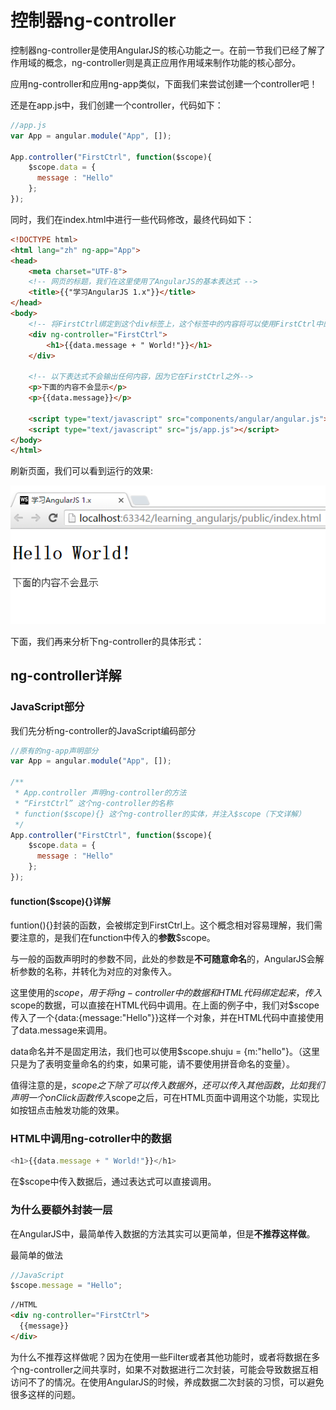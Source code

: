 # 控制器ng-controller

控制器ng-controller是使用AngularJS的核心功能之一。在前一节我们已经了解了作用域的概念，ng-controller则是真正应用作用域来制作功能的核心部分。

应用ng-controller和应用ng-app类似，下面我们来尝试创建一个controller吧！

还是在app.js中，我们创建一个controller，代码如下：

```javascript
//app.js
var App = angular.module("App", []);

App.controller("FirstCtrl", function($scope){
    $scope.data = {
      message : "Hello"
    };
});
```

同时，我们在index.html中进行一些代码修改，最终代码如下：

```html
<!DOCTYPE html>
<html lang="zh" ng-app="App">
<head>
    <meta charset="UTF-8">
    <!-- 网页的标题，我们在这里使用了AngularJS的基本表达式 -->
    <title>{{"学习AngularJS 1.x"}}</title>
</head>
<body>
    <!-- 将FirstCtrl绑定到这个div标签上，这个标签中的内容将可以使用FirstCtrl中的数据-->
    <div ng-controller="FirstCtrl">
        <h1>{{data.message + " World!"}}</h1>
    </div>

    <!-- 以下表达式不会输出任何内容，因为它在FirstCtrl之外-->
    <p>下面的内容不会显示</p>
    <p>{{data.message}}</p>

    <script type="text/javascript" src="components/angular/angular.js"></script>
    <script type="text/javascript" src="js/app.js"></script>
</body>
</html>
```

刷新页面，我们可以看到运行的效果:

![图4-1 ng-controller运行结果](./pic/0402_ng-controller.png)

下面，我们再来分析下ng-controller的具体形式：

## ng-controller详解
### JavaScript部分
我们先分析ng-controller的JavaScript编码部分
```javascript
//原有的ng-app声明部分
var App = angular.module("App", []);

/**
 * App.controller 声明ng-controller的方法
 * “FirstCtrl” 这个ng-controller的名称
 * function($scope){} 这个ng-controller的实体，并注入$scope（下文详解）
 */
App.controller("FirstCtrl", function($scope){
    $scope.data = {
      message : "Hello"
    };
});
```

#### function($scope){}详解
funtion(){}封装的函数，会被绑定到FirstCtrl上。这个概念相对容易理解，我们需要注意的，是我们在function中传入的**参数**$scope。

与一般的函数声明时的参数不同，此处的参数是**不可随意命名**的，AngularJS会解析参数的名称，并转化为对应的对象传入。

这里使用的$scope，用于将ng-controller中的数据和HTML代码绑定起来，传入$scope的数据，可以直接在HTML代码中调用。在上面的例子中，我们对$scope传入了一个{data:{message:"Hello"}}这样一个对象，并在HTML代码中直接使用了data.message来调用。

data命名并不是固定用法，我们也可以使用$scope.shuju = {m:"hello"}。（这里只是为了表明变量命名的约束，如果可能，请不要使用拼音命名的变量）。

值得注意的是，$scope之下除了可以传入数据外，还可以传入其他函数，比如我们声明一个onClick函数传入$scope之后，可在HTML页面中调用这个功能，实现比如按钮点击触发功能的效果。

### HTML中调用ng-cotroller中的数据
```javascript
<h1>{{data.message + " World!"}}</h1>
```
在$scope中传入数据后，通过表达式可以直接调用。

### 为什么要额外封装一层
在AngularJS中，最简单传入数据的方法其实可以更简单，但是**不推荐这样做**。

最简单的做法
```javascript
//JavaScript
$scope.message = "Hello";
```
```html
//HTML
<div ng-controller="FirstCtrl">
  {{message}}
</div>
```

为什么不推荐这样做呢？因为在使用一些Filter或者其他功能时，或者将数据在多个ng-controller之间共享时，如果不对数据进行二次封装，可能会导致数据互相访问不了的情况。在使用AngularJS的时候，养成数据二次封装的习惯，可以避免很多这样的问题。
